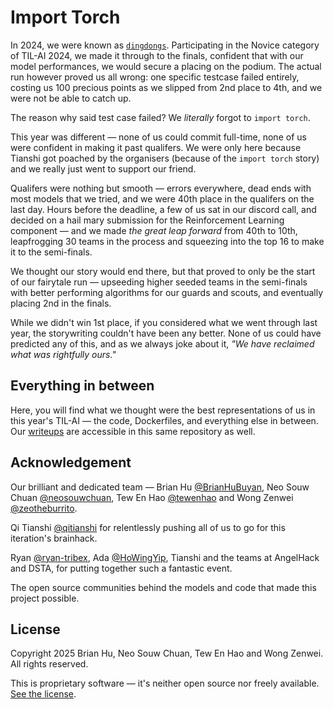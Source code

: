 # Import Torch

In 2024, we were known as [`dingdongs`](https://github.com/qitianshi/brainhack-24). Participating in the Novice category of TIL-AI 2024, we made it through to the finals, confident that with our model performances, we would secure a placing on the podium. The actual run however proved us all wrong: one specific testcase failed entirely, costing us 100 precious points as we slipped from 2nd place to 4th, and we were not be able to catch up.

The reason why said test case failed? We _literally_ forgot to `import torch`.

This year was different — none of us could commit full-time, none of us were confident in making it past qualifers. We were only here because Tianshi got poached by the organisers (because of the `import torch` story) and we really just went to support our friend.

Qualifers were nothing but smooth — errors everywhere, dead ends with most models that we tried, and we were 40th place in the qualifers on the last day. Hours before the deadline, a few of us sat in our discord call, and decided on a hail mary submission for the Reinforcement Learning component — and we made _the great leap forward_ from 40th to 10th, leapfrogging 30 teams in the process and squeezing into the top 16 to make it to the semi-finals.

We thought our story would end there, but that proved to only be the start of our fairytale run — upseeding higher seeded teams in the semi-finals with better performing algorithms for our guards and scouts, and eventually placing 2nd in the finals.

While we didn't win 1st place, if you considered what we went through last year, the storywriting couldn't have been any better. None of us could have predicted any of this, and as we always joke about it, _"We have reclaimed what was rightfully ours."_

## Everything in between

Here, you will find what we thought were the best representations of us in this year's TIL-AI — the code, Dockerfiles, and everything else in between. Our [writeups](./writeup.md) are accessible in this same repository as well.

## Acknowledgement

Our brilliant and dedicated team — Brian Hu [@BrianHuBuyan](https://github.com/BrianHuBuyan), Neo Souw Chuan [@neosouwchuan](https://github.com/neosouwchuan), Tew En Hao [@tewenhao](https://github.com/tewenhao) and Wong Zenwei [@zeotheburrito](https://github.com/zeotheburrito).

Qi Tianshi [@qitianshi](https://github.com/qitianshi) for relentlessly pushing all of us to go for this iteration's brainhack.

Ryan [@ryan-tribex](https://github.com/ryan-tribex), Ada [@HoWingYip](https://github.com/HoWingYip), Tianshi and the teams at AngelHack and DSTA, for putting together such a fantastic event.

The open source communities behind the models and code that made this project possible.

## License

Copyright 2025 Brian Hu, Neo Souw Chuan, Tew En Hao and Wong Zenwei. All rights reserved.

This is proprietary software — it's neither open source nor freely available. [See the license](./LICENSE).
